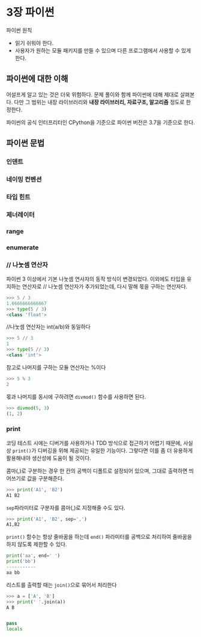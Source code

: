 # 3장 파이썬
파이썬 원칙
* 읽기 쉬워야 한다.
* 사용자가 원하는 모듈 패키지를 만들 수 있으며 다른 프로그램에서 사용할 수 있게 한다.

## 파이썬에 대한 이해
어설프게 알고 있는 것은 더욱 위험하다.
문제 풀이와 함께 파이썬에 대해 제대로 살펴본다. 다만 그 범위는 내장 라이브러리와 **내장 라이브러리, 자료구조, 알고리즘** 정도로 한정한다.

파이썬의 공식 인터프리터인 CPython을 기준으로 파이썬 버전은 3.7을 기준으로 한다.

## 파이썬 문법
### 인덴트
### 네이밍 컨벤션
### 타입 힌트
### 제너레이터
### range
### enumerate
### // 나눗셈 연산자
파이썬 3 이상에서 기본 나눗셈 연사자의 동작 방식이 변경되었다. 이외에도 타입을 유지하는 연산자로 // 나눗셈 연산자가 추가되었는데, 다시 말해 몫을 구하는 연산자다.
  ```python
  >>> 5 / 3
  1.6666666666667
  >>> type(5 / 3)
  <class 'float'>
  ```
//나눗셈 연산자는 int(a/b)와 동일하다
   ```python
  >>> 5 // 3
  1
  >>> type(5 // 3)
  <class 'int'>
  ```
참고로 나머지를 구하는 모듈 연산자는 %이다
   ```python
  >>> 5 % 3
  2
  ```
몫과 나머지를 동시에 구하려면 `divmod()` 함수를 사용하면 된다.
   ```python
  >>> divmod(5, 3)
  (1, 2)
  ```
  
### print
코딩 테스트 시에는 디버거를 사용하거나 TDD 방식으로 접근하기 어렵기 때문에, 사실상 `print()`가 디버깅을 위해 제공되는 유일한 기능이다. 그렇다면 이를 좀 더 유용하게 활용해내야 생산성에 도움이 될 것이다.

콤마(,)로 구분하는 경우 한 칸의 공백이 디폴트로 설정되어 있으며, 그대로 출력하면 띄어쓰기로 값을 구분해준다.
   ```python
  >>> print('A1', 'B2')
  A1 B2
  ```
  
`sep`파라미터로 구분자를 콤마(,)로 지정해줄 수도 있다.
   ```python
  >>> print('A1', 'B2', sep=',')
  A1,B2
  ```
`print()` 함수는 항상 줄바꿈을 하는데 `end()` 파라미터를 공백으로 처리하여 줄바꿈을 하지 않도록 제한할 수 있다.
   ```python
  print('aa', end=' ')
  print('bb')
  -----------
  aa bb
  ```
리스트를 출력할 때는 `join()`으로 묶어서 처리한다
  ```python
  >>> a = ['A', 'B']
  >>> print(' '.join(a))
  A B
  

pass
locals
